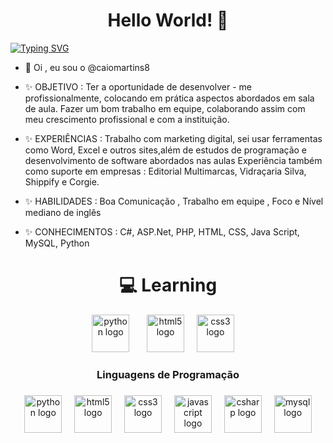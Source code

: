 
<h1 align="center"> Hello World! 💯</h1>

<a href="https://git.io/typing-svg" ><img src="https://readme-typing-svg.herokuapp.com?font=Fira+Code&size=19&duration=3500&pause=1000&color=800080&width=400&separator=%3E&lines=System.out.println(%22Hello%2C+World!%22);%3ESELECT+nome++FROM+pessoas++WHERE+nome+%3D+'Guilherme';" alt="Typing SVG" />
</a>

- 👋 Oi , eu sou o @caiomartins8
  
- ✨ OBJETIVO :
 Ter a oportunidade de desenvolver - me profissionalmente, colocando em prática aspectos abordados em sala de aula. Fazer um bom trabalho em equipe,
 colaborando assim com meu crescimento profissional e com a instituição.
  
- ✨ EXPERIÊNCIAS :
   Trabalho com marketing digital, sei usar ferramentas como Word, Excel e outros sites,além de estudos de programação e desenvolvimento de software
   abordados nas aulas Experiência também como suporte em empresas : Editorial Multimarcas, Vidraçaria Silva, Shippify e Corgie.
  
- ✨ HABILIDADES :
 Boa Comunicação , Trabalho em equipe , Foco e Nível mediano de inglês

- ✨ CONHECIMENTOS :
C#, ASP.Net, PHP, HTML, CSS, Java Script, MySQL, Python


<h1 align="center">💻 Learning </h1>

<div align="center">

 <img src="https://github.com/user-attachments/assets/5192ed43-cf29-40e8-8c27-27b73676061b" height="60" alt="python logo"  />
  <img width="20" />
  <img src="https://github.com/user-attachments/assets/b5ef23d7-d1a3-4d24-85c8-1dd340237b50" height="60" alt="html5 logo"  />
  <img width="12" />
  <img src="https://github.com/user-attachments/assets/6e723811-0b7d-4e87-8c0c-685de0ca50a6" height="60" alt="css3 logo"  />
  <img width="12" />

  </div>

<h3 align="center">Linguagens de Programação</h3>

###

<div align="center">
  <img src="https://cdn.jsdelivr.net/gh/devicons/devicon/icons/python/python-original.svg" height="60" alt="python logo"  />
  <img width="12" />
  <img src="https://cdn.jsdelivr.net/gh/devicons/devicon/icons/html5/html5-original.svg" height="60" alt="html5 logo"  />
  <img width="12" />
  <img src="https://cdn.jsdelivr.net/gh/devicons/devicon/icons/css3/css3-original.svg" height="60" alt="css3 logo"  />
  <img width="12" />
  <img src="https://cdn.jsdelivr.net/gh/devicons/devicon/icons/javascript/javascript-original.svg" height="60" alt="javascript logo"  />
  <img width="12" />
  <img src="https://cdn.jsdelivr.net/gh/devicons/devicon/icons/csharp/csharp-original.svg" height="60" alt="csharp logo"  />
  <img width="12" />
  <img src="https://cdn.jsdelivr.net/gh/devicons/devicon/icons/mysql/mysql-original.svg" height="60" alt="mysql logo"  />
</div>


<!---
caiomartins8/caiomartins8 is a ✨ special ✨ repository because its `README.md` (this file) appears on your GitHub profile.
You can click the Preview link to take a look at your changes.
--->
